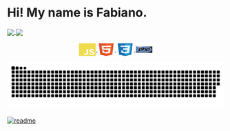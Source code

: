 <h1> Hi! My name is Fabiano. </h1>

<div>
  <a href="https://github.com/fabianorauzer-egsys">
  <img height="180em"   align="center" src="https://github-readme-stats.vercel.app/api?username=fabianorauzer-egsys&show_icons=true&theme=react&include_all_commits=true&count_private=true"/>
  <img height="180em"  align="center" src="https://github-readme-stats.vercel.app/api/top-langs/?username=fabianorauzer-egsys&layout=compact&langs_count=7&theme=react" />

</div>
<div  align="center"> 
  <div style="display: inline_block"><br>
  <img align="center" alt="Fabiano-Js" height="30" width="40" src="https://raw.githubusercontent.com/devicons/devicon/master/icons/javascript/javascript-plain.svg">
  <img align="center" alt="HTML" height="30" width="40" src="https://raw.githubusercontent.com/devicons/devicon/master/icons/html5/html5-original.svg">
  <img align="center" alt="CSS" height="30" width="40" src="https://raw.githubusercontent.com/devicons/devicon/master/icons/css3/css3-original.svg">
  <img align="center" alt="PHP" height="30" width="40" src="https://raw.githubusercontent.com/devicons/devicon/master/icons/php/php-original.svg">
     
</div>
 
  ![Snake animation](https://github.com/fabianorauzer-egsys/fabianorauzer-egsys/blob/output/github-contribution-grid-snake.svg)
 
</div>
 
[![readme](https://github-readme-stats.vercel.app/api/pin/?username=fabianorauzer-egsys&repo=fabianorauzer-egsys&theme=react)](https://github.com/fabianorauzer-egsys/fabianorauzer-egsys)
